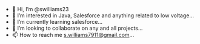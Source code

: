 - 👋 Hi, I’m @swilliams23
- 👀 I’m interested in Java, Salesforce and anything related to low voltage...
- 🌱 I’m currently learning salesforce...
- 💞️ I’m looking to collaborate on  any and all projects...
- 📫 How to reach me s.williams7911@gmail.com...

<!---
swilliams23/swilliams23 is a ✨ special ✨ repository because its `README.md` (this file) appears on your GitHub profile.
You can click the Preview link to take a look at your changes.
--->
